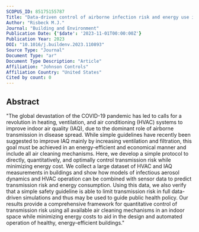 ```yaml
---
SCOPUS_ID: 85175155787
Title: "Data-driven control of airborne infection risk and energy use in buildings"
Author: "Risbeck M.J."
Journal: "Building and Environment"
Publication Date: {'$date': '2023-11-01T00:00:00Z'}
Publication Year: 2023
DOI: "10.1016/j.buildenv.2023.110893"
Source Type: "Journal"
Document Type: "ar"
Document Type Description: "Article"
Affiliation: "Johnson Controls"
Affiliation Country: "United States"
Cited by count: 0
---
```


## Abstract
"The global devastation of the COVID-19 pandemic has led to calls for a revolution in heating, ventilation, and air conditioning (HVAC) systems to improve indoor air quality (IAQ), due to the dominant role of airborne transmission in disease spread. While simple guidelines have recently been suggested to improve IAQ mainly by increasing ventilation and filtration, this goal must be achieved in an energy-efficient and economical manner and include all air cleaning mechanisms. Here, we develop a simple protocol to directly, quantitatively, and optimally control transmission risk while minimizing energy cost. We collect a large dataset of HVAC and IAQ measurements in buildings and show how models of infectious aerosol dynamics and HVAC operation can be combined with sensor data to predict transmission risk and energy consumption. Using this data, we also verify that a simple safety guideline is able to limit transmission risk in full data-driven simulations and thus may be used to guide public health policy. Our results provide a comprehensive framework for quantitative control of transmission risk using all available air cleaning mechanisms in an indoor space while minimizing energy costs to aid in the design and automated operation of healthy, energy-efficient buildings."
